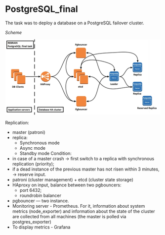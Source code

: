 # PostgreSQL_final
The task was to deploy a database on a PostgreSQL failover cluster.

*Scheme*

![Scheme](https://github.com/vadim-davydchenko/PostgreSQL_final/blob/master/task14_scheme.jpg)

Replication:
  - master (patroni)
  - replica:
    - Synchronous mode
    -  Async mode
    -  Standby mode
Condition:
- in case of a master crash -> first switch to a replica with synchronous replication (priority);
- if a dead instance of the previous master has not risen within 3 minutes, -> reserve input.
- patroni (cluster management) + etcd (cluster state storage)
- HAproxy on input, balance between two pgbouncers:
  - port 6432;
  - roundrobin balancer
- pgbouncer — two instance.
- Monitoring server - Prometheus. For it, information about system metrics (node_exporter) and information about the state of the cluster are collected from all machines (the master is polled via postgres_exporter)
- To display metrics - Grafana
